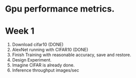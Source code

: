 # Gpu performance metrics.


# Week 1

1. Download cifar10 (DONE)
2. AlexNet running with CIFAR10 (DONE)
3. Finish Training with reasonable accuracy, save and restore.
4. Design Experiment.
5. Imagine CIFAR is already done.
3. Inference throughput images/sec

